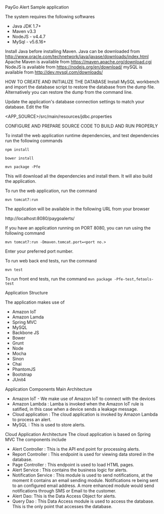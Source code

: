 PayGo Alert Sample application

The system requires the following softwares
  * Java JDK 1.7+
  * Maven v3.3
  * NodeJS - v4.4.7
  * MySql - v5.6.16+

Install Java before installing Maven.
Java can be downloaded from http://www.oracle.com/technetwork/java/javase/downloads/index.html
Apache Maven is available from https://maven.apache.org/download.cgi
NodeJS is available from https://nodejs.org/en/download/
mySQL is available from http://dev.mysql.com/downloads/

HOW TO CREATE AND INITIALIZE THE DATABASE
Install MySQL workbench and import the database script to restore the database from the dump file.
Alternatively you can restore the dump from the command line.

Update the application's database connection settings to match your database.
Edit the file

  <APP_SOURCE>/src/main/resources/jdbc.properties


CONFIGURE AND PREPARE SOURCE CODE TO BUILD AND RUN PROPERLY

To install the web application runtime dependencies, and test dependencies run the following commands

  ```npm install```
  
  ```bower install```
  
  ```mvn package -Pfe```

This will download all the dependencies and install them. It will also build the application.

To run the web application, run the command

  ```mvn tomcat7:run```

The application will be available in the following URL from your browser

  http://localhost:8080/paygoalerts/

If you have an application running on PORT 8080, you can run using the following command

  ```mvn tomcat7:run -Dmaven.tomcat.port=<port no.>```

Enter your preferred port number.

To run web back end tests, run the command

  ```mvn test```

To run front end tests, run the command
  ```mvn package -Pfe-test,fetools-test```

Application Structure

The application makes use of
  * Amazon IoT
  * Amazon Lamda
  * Spring MVC
  * MySQL
  * Backbone JS
  * Bower
  * Grunt
  * Node
  * Mocha
  * Sinon
  * Chai
  * PhantomJS
  * Bootstrap
  * JUnit4

Application Components
Main Architecture
  * Amazon IoT - We make use of Amazon IoT to connect with the devices
  * Amazon Lambda : Lamba is invoked when the Amazon IoT rule is satified, in this case when a device sends a leakage message.
  * Cloud application : The cloud application is invoked by Amazon Lambda to process an alert.
  * MySQL : This is used to store alerts.
	
Cloud Application Architecture
The cloud application is based on Spring MVC
The components include
	
  * Alert Controller : This is the API end point for processing alerts.
  * Report Controller : This endpoint is used for viewing data stored in the database.
  * Page Controller : This endpoint is used to load HTML pages.
  * Alert Service : This contains the business logic for alerts.
  * Notification  Service : This module is used to send notifications, at the moment it contains an email sending module. Notifications re being sent to an configured email address. A more enhanced module would send notifications through SMS or Email to the customer.
  * Alert Dao: This is the Data Access Object for alerts.
  * Query Dao : This Data Access module is used to access the database. This is the only point that accesses the database.

